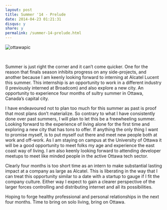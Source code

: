 ```yaml
---
layout: post
title: Summer '14 - Prelude
date: 2014-04-23 01:21:31
disqus: y
share: y
permalink: /summer-14-prelude.html
---
```



![ottawapic](http://www.yemenembassy.ca/eng/EmbassyEvents/images/Ottawa2.jpg)

<br>

Summer is just right the corner and it can’t come quicker. One for the reason that finals season inhibits progress on any side-projects, and another because I am keenly looking forward to interning at Alcatel Lucent this summer. This internship is an opportunity to work in a different industry (I previously interned at Broadcom) and also explore a new city. An opportunity to experience four months of sultry summer in Ottawa, Canada’s capital city. 


I have endeavoured not to plan too much for this summer as past is proof that most plans don’t materialize. So contrary to what I have consistently done over past summers, I will plan to let this be a freewheeling summer. Looking forward to the experience of living alone for the first time and exploring a new city that has tons to offer. If anything the only thing I want to promise myself, is to put myself out there and meet new people both at work and off-work. As I am staying on campus at the University of Ottawa it will be a good opportunity to meet folks my age and experience the east coast way of living. I am also keenly looking forward to attending developer meetups to meet like minded people in the active Ottawa tech sector. 


Clearly four months is too short time as an intern to make substantial lasting impact at a company as large as Alcatel. This is liberating in the way that I can treat this opportunity similar to a date with a startup to gauge if I fit the company culture. Either way I expect to gain a clearer perspective of the larger forces controlling and distributing internet and all its possibilities.


Hoping to forge healthy professional and personal relationships in the next four months. Time to bring on solo living, bring on Ottawa.